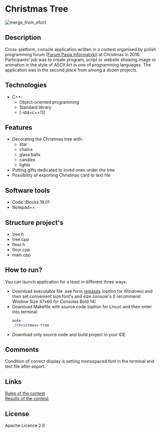 # Christmas Tree
![merge_from_ofoct](https://user-images.githubusercontent.com/21959354/28546433-04bf2dda-70cb-11e7-8738-42cb5f66e3f3.jpg)
## Description
Cross-platform, console application written in a contest organised by polish programming forum ([Forum Pasja Informatyki](https://forum.pasja-informatyki.pl)) at Christmas in 2016. Participants' job was to create program, script or website showing image or animation in the style of ASCII Art in one of programming languages. The application was in the second place from among a dozen projects.
## Technologies
- C++:
  - Object-oriented programming
  - Standard library
  - [-std=c++11]
## Features
* Decorating the Christmas tree with:
  * star
  * chains
  * glass balls
  * candies
  * lights
* Putting gifts dedicated to loved ones under the tree
* Possibility of exporting Christmas card to text file
## Software tools
- Code::Blocks 16.01
- Notepad++
## Structure project's
- tree.h
- tree.cpp
- floor.h
- floor.cpp
- main.cpp
## How to run?
You can launch application for a least in different three ways:
- Download executable file .exe form [releases](https://github.com/plkpiotr/Christmas-Tree/releases) (option for Windows) and then set convenient size font's and size console's (I recommend Window Size 47x60 for Consolas Bold 14)
- Download Makefile with source code (option for Linux) and then enter into terminal:
  ```sh
  make
  ./christmass-tree
  ```
- Download only source code and build project in your IDE
## Comments
Condition of correct display is setting monospaced font in the terminal and text file after export.
## Links
[Rules of the contest](https://forum.pasja-informatyki.pl/204706/wyniki-konkurs-swiateczny-wygraj-atrakcyjne-nagrody)  
[Results of the contest](https://forum.pasja-informatyki.pl/contest/swieta-2016)
## License
Apache Licence 2.0
